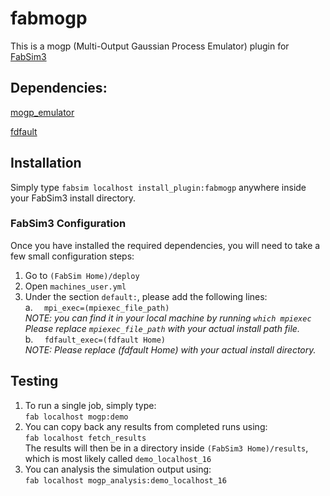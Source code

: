 # fabmogp
This is a mogp (Multi-Output Gaussian Process Emulator) plugin for [FabSim3](https://github.com/djgroen/FabSim3.git)

## Dependencies:

[mogp_emulator](https://www.github.com/alan-turing-institute/mogp_emulator)

[fdfault](https://www.github.com/egdaub/fdfault)


## Installation
Simply type `fabsim localhost install_plugin:fabmogp` anywhere inside your FabSim3 install directory.

### FabSim3 Configuration
Once you have installed the required dependencies, you will need to take a few small configuration steps:
1. Go to `(FabSim Home)/deploy`
2. Open `machines_user.yml`
3. Under the section `default:`, please add the following lines:
   <br/> a. `  mpi_exec=(mpiexec_file_path)`
   <br/> _NOTE: you can find it in your local machine by running `which mpiexec` 
   <br/> Please replace `mpiexec_file_path` with your actual install path file._
   <br/> b. `  fdfault_exec=(fdfault Home)`
   <br/> _NOTE: Please replace (fdfault Home) with your actual install directory._
  
## Testing

1. To run a single job, simply type: 
   <br/> `fab localhost mogp:demo`
2. You can copy back any results from completed runs using:
   <br/> `fab localhost fetch_results`
   <br/> The results will then be in a directory inside `(FabSim3 Home)/results`, which is most likely called `demo_localhost_16`
3. You can analysis the simulation output using:
   <br/> `fab localhost mogp_analysis:demo_localhost_16`



   

